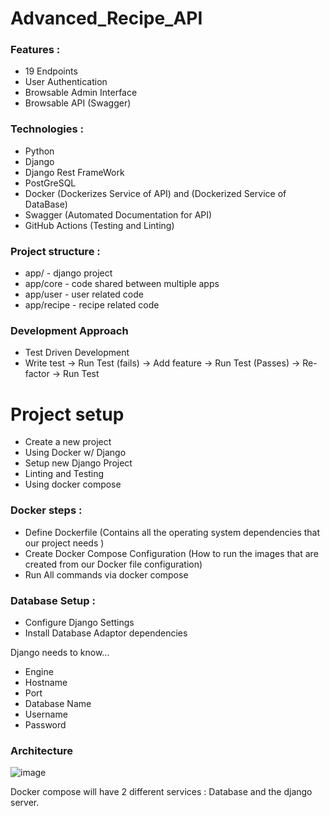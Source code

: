 # Advanced_Recipe_API

### Features :

- 19 Endpoints
- User Authentication
- Browsable Admin Interface
- Browsable API (Swagger)

### Technologies :

- Python
- Django
- Django Rest FrameWork
- PostGreSQL
- Docker (Dockerizes Service of API) and (Dockerized Service of DataBase)
- Swagger (Automated Documentation for API)
- GitHub Actions (Testing and Linting)

### Project structure :
- app/ - django project
- app/core - code shared between multiple apps
- app/user - user related code
- app/recipe - recipe related code

### Development Approach

- Test Driven Development
- Write test -> Run Test (fails) -> Add feature -> Run Test (Passes) -> Re-factor -> Run Test

# Project setup

- Create a new project
- Using Docker w/ Django
- Setup new Django Project
- Linting and Testing
- Using docker compose

### Docker steps :
- Define Dockerfile (Contains all the operating system dependencies that our project needs )
- Create Docker Compose Configuration (How to run the images that are created from our Docker file configuration)
- Run All commands via docker compose

### Database Setup :

- Configure Django Settings
- Install Database Adaptor dependencies

Django needs to know...
- Engine
- Hostname
- Port
- Database Name
- Username
- Password


### Architecture

![image](https://user-images.githubusercontent.com/73948790/221037631-cf1aaf38-6324-4c69-8d51-87ca240b6920.png)

Docker compose will have 2 different services : Database and the django server.
